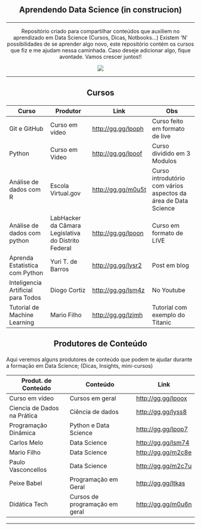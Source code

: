 ## <p align="center">Aprendendo Data Science (in construcion) </p>
---

<p align="center">
   Repositório criado para compartilhar conteúdos que auxiliem no aprendizado em Data Science (Cursos, Dicas, Notbooks...)
Existem 'N' possibilidades de se aprender algo novo, este repositório contém os cursos que fiz e me ajudam nessa caminhada. Caso deseje adicionar algo, fique avontade. Vamos crescer juntos!!
   
  </p>
 <p align="center">
  <img src="https://pa1.narvii.com/6528/46f16974a996ce82e6ed5a581f9d7e13e544ddc0_00.gif">
    </p>
    
---

## <p align="center">Cursos</p>

Curso|Produtor|Link|Obs
---|---|---|---
Git e GitHub|Curso em vídeo|http://gg.gg/lpoph|Curso feito em formato de live
Python|Curso em Vídeo|http://gg.gg/lpoof| Curso dividido em 3 Modulos
Análise de dados com R| Escola Virtual.gov| http://gg.gg/m0u5t| Curso introdutório com vários aspectos da área de Data Science
Análise de dados com python| LabHacker da Câmara Legislativa do Distrito Federal|http://gg.gg/lpoon|Curso em formato de LIVE
Aprenda Estatistica com Python| Yuri T. de Barros| http://gg.gg/lysr2| Post em blog
Inteligencia Artificial para Todos|Diogo Cortiz|http://gg.gg/lsm4z| No Youtube
Tutorial de Machine Learning| Mario Filho|http://gg.gg/lzjmh|Tutorial com exemplo do Titanic

## <p align="center"> Produtores de Conteúdo</p>
 Aqui veremos alguns produtores de conteúdo que podem te ajudar durante a formação em Data Science; (Dicas, Insights, mini-cursos)

 Produt. de Conteúdo|Conteúdo|Link
 ---|---|---|
 Curso em vídeo|Cursos em geral|http://gg.gg/lpoox
 Ciencia de Dados na Prática|Ciência de dados|http://gg.gg/lyss8
 Programação Dinâmica|Python e Data Science|http://gg.gg/lpop7
 Carlos Melo|Data Science|http://gg.gg/lsm74
 Mario Filho|Data Science|http://gg.gg/m2c8e
 Paulo Vasconcellos|Data Science|http://gg.gg/m2c7u
 Peixe Babel|Programação em Geral|http://gg.gg/ltkas
 Didática Tech| Cursos de programação em geral| http://gg.gg/m0u6n
 ---
